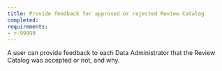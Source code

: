 ```yaml
---
title: Provide feedback for approved or rejected Review Catalog
completed:
requirements:
- r-99999
---
```


A user can provide feedback to each Data Administrator that the Review Catalog was accepted or not, and why.
